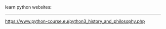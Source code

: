 learn python websites:
____________________________________________________________________________________________________________________________
https://www.python-course.eu/python3_history_and_philosophy.php

